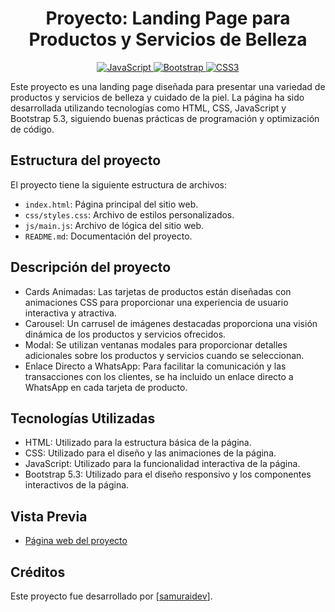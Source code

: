 <h1 align="center">Proyecto: Landing Page para Productos y Servicios de Belleza</h1>

<p align="center">
    <a href="https://github.com/CodeGeekR">
        <img src="https://img.shields.io/badge/JavaScript-F7DF1E?style=for-the-badge&logo=javascript&logoColor=white&labelColor=101010" alt="JavaScript">
    </a>
    <a href="https://getbootstrap.com/">
        <img src="https://img.shields.io/badge/bootstrap-6F2CF3?style=for-the-badge&logo=bootstrap&logoColor=white&labelColor=101010" alt="Bootstrap">
    </a>
    <a href="https://github.com/CodeGeekR">
        <img src="https://img.shields.io/badge/css-1AA1FF?style=for-the-badge&logo=css3&logoColor=white&labelColor=101010" alt="CSS3">
    </a>
</p>

Este proyecto es una landing page diseñada para presentar una variedad de productos y servicios de belleza y cuidado de la piel. La página ha sido desarrollada utilizando tecnologías como HTML, CSS, JavaScript y Bootstrap 5.3, siguiendo buenas prácticas de programación y optimización de código.

## Estructura del proyecto

El proyecto tiene la siguiente estructura de archivos:

- `index.html`: Página principal del sitio web.
- `css/styles.css`: Archivo de estilos personalizados.
- `js/main.js`: Archivo de lógica del sitio web.
- `README.md`: Documentación del proyecto.

## Descripción del proyecto

- Cards Animadas: Las tarjetas de productos están diseñadas con animaciones CSS para proporcionar una experiencia de usuario interactiva y atractiva.
- Carousel: Un carrusel de imágenes destacadas proporciona una visión dinámica de los productos y servicios ofrecidos.
- Modal: Se utilizan ventanas modales para proporcionar detalles adicionales sobre los productos y servicios cuando se seleccionan.
- Enlace Directo a WhatsApp: Para facilitar la comunicación y las transacciones con los clientes, se ha incluido un enlace directo a WhatsApp en cada tarjeta de producto.

## Tecnologías Utilizadas

- HTML: Utilizado para la estructura básica de la página.
- CSS: Utilizado para el diseño y las animaciones de la página.
- JavaScript: Utilizado para la funcionalidad interactiva de la página.
- Bootstrap 5.3: Utilizado para el diseño responsivo y los componentes interactivos de la página.

## Vista Previa

- <a href="https://www.example.com" target="_blank">Página web del proyecto</a>

## Créditos

Este proyecto fue desarrollado por [<a href="https://www.samuradidev.engineer" target="_blank">samuraidev</a>].
